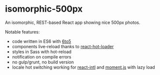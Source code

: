 # isomorphic-500px

An isomorphic, REST-based React app showing nice 500px photos.

Notable features: 

- code written in ES6 with [6to5](http://6to5.org)
- components live-reload thanks to [react-hot-loader](https://github.com/gaearon/react-hot-loader)
- styles in Sass with hot-reload
- notification on compile errors
- no gulp/grunt, no build version
- locale hot switching working for [react-intl](https://github.com/yahoo/react-intl) and [moment.js](http://momentjs.com) with lazy load
